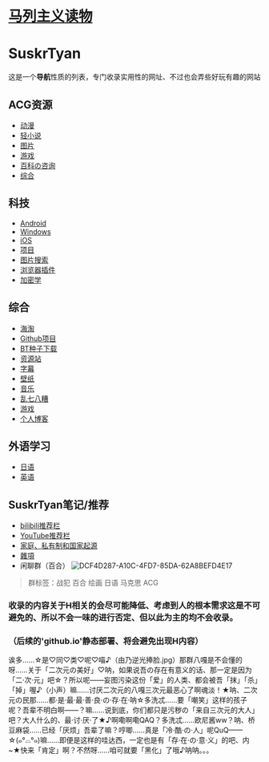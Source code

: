 # <a href="https://www.marxists.org/">马列主义读物</a>
# SuskrTyan
这是一个**导航**性质的列表，专门收录实用性的网址、不过也会弄些好玩有趣的网站
## ACG资源
+ [动漫](ACG/ACG动漫.md)
+ [轻小说](ACG/ACG轻小说.md)
+ [图片](ACG/ACG图片.md)
+ [游戏](ACG/ACG游戏.md)
+ [百科の咨询](ACG/ACG百科の咨询.md)
+ [综合](ACG/ACG综合.md)
## 科技
+ [Android](科技/Android.md)
+ [Windows](科技/Windows.md)
+ [iOS](科技/iOS.md")
+ [项目](科技/项目.md)
+ [图片搜索](科技/图片搜索.md)
+ [浏览器插件](科技/浏览器插件.md)
+ [加密学](科技/加密学.md)
## 综合
+ [海淘](综合/海淘.md)
+ [Github项目](综合/Github项目.md)
+ [BT种子下载](综合/BT种子下载.md)
+ [资源站](综合/资源站.md)
+ [字幕](综合/字幕.md)
+ [壁纸](综合/壁纸.md)
+ [音乐](综合/音乐.mf)
+ [乱七八糟](综合/乱七八糟.md)
+ [游戏](综合/游戏.md)
+ [个人博客](综合/个人博客.md)
## 外语学习
+ [日语](外语学习/日语.md)
+ [英语](外语学习/英语.md)
## SuskrTyan笔记/推荐
+ [bilibili推荐栏](SuskrTyan/bilibili推荐栏.md)
+ [YouTube推荐栏](SuskrTyan/YouTube推荐栏.md)
+ [家庭、私有制和国家起源](SuskrTyan/家庭、私有制和国家起源.md)
+ [雜項](SuskrTyan/雜項.md)
+ 闲聊群（百合）
![DCF4D287-A10C-4FD7-85DA-62A8BEFD4E17](https://github.com/SusakrTyan/SuskrTyan/assets/130807617/966267a6-cf21-4d38-9ad5-70d3ad4dd795)
 
> 群标签：战犯 百合 绘画 日语 马克思 ACG
### 收录的内容关于H相关的会尽可能降低、考虑到人的根本需求这是不可避免的、所以不会一味的进行否定、但以此为主的均不会收录。
### （后续的'github.io'静态部署、将会避免出现H内容）
诶多……☆是♡同♡类♡呢♡喵♪（由乃逆光捧脸.jpg）那群八嘎是不会懂的呀……关于「二次元の美好」♡呐，如果说吾の存在有意义的话、那一定是因为「二·次·元」吧☆？所以呢——妄图污染这份「爱」的人类、都会被吾「抹」「杀」「掉」喔♪（小声）嘛……讨厌二次元的八嘎三次元最恶心了啊魂淡！★呐、二次元の民那……都·是·最·最·善·良·の·存·在·呐☆多洗忒……要「嘲笑」这样的孩子呢？吾辈不明白啊——？嘛……说到底，你们都只是污秽の「来自三次元的大人」吧？大人什么的、最·讨·厌·了★♪啊嘞啊嘞QAQ？多洗忒……欧尼酱ww？呐、桥豆麻袋……已经「厌烦」吾辈了嘛？哼唧……真是「冷·酷·の·人」呢QuQ——☆(๑°⌓°๑)嘛……即便是这样的哇达西，一定也是有「存·在·の·意·义」的吧、内~★快来「肯定」啊？不然呀……咱可就要「黑化」了哦♪呐呐。。。
